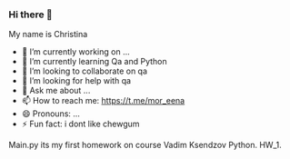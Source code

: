 ### Hi there 👋
My name is Christina
- 🔭 I’m currently working on ...
- 🌱 I’m currently learning Qa and Python
- 👯 I’m looking to collaborate on qa
- 🤔 I’m looking for help with qa
- 💬 Ask me about ...
- 📫 How to reach me: https://t.me/mor_eena
- 😄 Pronouns: ...
- ⚡ Fun fact: i dont like chewgum
<!--
**Selestinas/Selestinas** is a ✨ _special_ ✨ repository because its `README.md` (this file) appears on your GitHub profile.

-->
Main.py its my first homework on course Vadim Ksendzov Python. HW_1.

